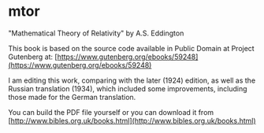 # mtor
"Mathematical Theory of Relativity" by A.S. Eddington

This book is based on the source code available in Public Domain at Project Gutenberg at:
[https://www.gutenberg.org/ebooks/59248](https://www.gutenberg.org/ebooks/59248)

I am editing this work, comparing with the later (1924) edition, as well as the Russian translation (1934), which
included some improvements, including those made for the German translation.

You can build the PDF file yourself or you can download it from [http://www.bibles.org.uk/books.html](http://www.bibles.org.uk/books.html)
